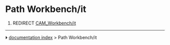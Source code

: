 # Path Workbench/it
1.  REDIRECT [CAM_Workbench/it](CAM_Workbench/it.md)



---
⏵ [documentation index](../README.md) > Path Workbench/it
